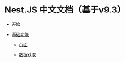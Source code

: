 # Nest.JS 中文文档（基于v9.3）

* [开始](./documentation/start.md)

* [基础功能]()

  * [页面](./documentation/basic/pages.md)

  * [数据获取](./documentation/basic/dataFetch.md)

  

